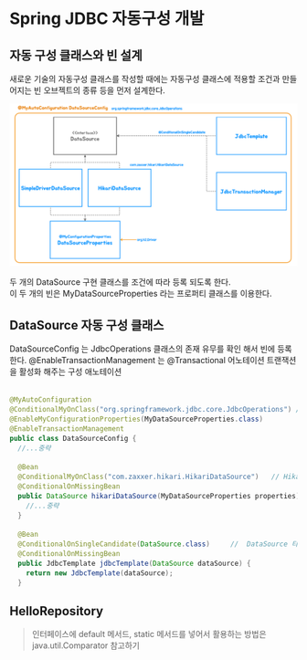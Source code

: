 # Spring JDBC 자동구성 개발

## 자동 구성 클래스와 빈 설계

새로운 기술의 자동구성 클래스를 작성할 때에는 자동구성 클래스에 적용할 조건과 만들어지는 빈 오브젝트의 종류 등을 먼저 설계한다.

![자동구성 클래스-설계.png](img/자동구성%20클래스-설계.png)

두 개의 DataSource 구현 클래스를 조건에 따라 등록 되도록 한다.   
이 두 개의 빈은 MyDataSourceProperties 라는 프로퍼티 클래스를 이용한다.

## DataSource 자동 구성 클래스

DataSourceConfig 는 JdbcOperations 클래스의 존재 유무를 확인 해서 빈에 등록한다.
@EnableTransactionManagement 는 @Transactional 어노테이션 트랜잭션을 활성화 해주는 구성 애노테이션

```java

@MyAutoConfiguration
@ConditionalMyOnClass("org.springframework.jdbc.core.JdbcOperations") // JdbcOperations 클래스 존재 유무 확인
@EnableMyConfigurationProperties(MyDataSourceProperties.class)
@EnableTransactionManagement
public class DataSourceConfig {
  //...중략

  @Bean
  @ConditionalMyOnClass("com.zaxxer.hikari.HikariDataSource")   // Hikari 클래스 존재 유무 확인
  @ConditionalOnMissingBean
  public DataSource hikariDataSource(MyDataSourceProperties properties) {
    //...중략
  }

  @Bean
  @ConditionalOnSingleCandidate(DataSource.class)     //  DataSource 타입의 빈이 1개만 등록되어 있어야 함
  @ConditionalOnMissingBean
  public JdbcTemplate jdbcTemplate(DataSource dataSource) {
    return new JdbcTemplate(dataSource);
  }
```

## HelloRepository

> 인터페이스에 default 메서드, static 메서드를 넣어서 활용하는 방법은 java.util.Comparator 참고하기

